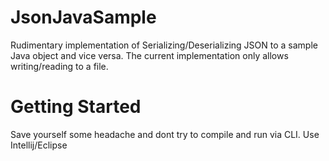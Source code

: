 # JsonJavaSample

Rudimentary implementation of Serializing/Deserializing JSON to a sample Java object and vice versa. The current implementation only allows writing/reading to a file.

# Getting Started

Save yourself some headache and dont try to compile and run via CLI. Use Intellij/Eclipse
